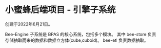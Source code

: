 # 小蜜蜂后端项目 - 引擎子系统

创建于2022年6月21日。

Bee-Engine 子系统是 BPAS 的核心系统，包括多个模块。
其中 bee-store 负责存储抽取而来的数据和数据立方体(cube,cuboid)。
bee-etl 负责数据抽取。

